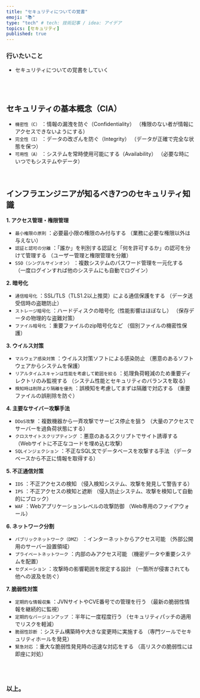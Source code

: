 ```yaml
---
title: "セキュリティについての覚書"
emoji: "📚"
type: "tech" # tech: 技術記事 / idea: アイデア
topics: [セキュリティ]
published: true
---
```


### 行いたいこと
- セキュリティについての覚書をしていく


<br>
<br>


## セキュリティの基本概念（CIA）

- `機密性（C）` ：情報の漏洩を防ぐ（Confidentiality）
（権限のない者が情報にアクセスできないようにする）
- `完全性（I）` ：データの改ざんを防ぐ（Integrity）
（データが正確で完全な状態を保つ）
- `可用性（A）` ：システムを常時使用可能にする（Availability）
（必要な時にいつでもシステムやデータ）


<br>


## インフラエンジニアが知るべき7つのセキュリティ知識
**1. アクセス管理・権限管理**

- `最小権限の原則` ：必要最小限の権限のみ付与する
（業務に必要な権限以外は与えない）
- `認証と認可の分離` ：「誰か」を判別する認証と「何を許可するか」の認可を分けて管理する
（ユーザー管理と権限管理を分離）
- `SSO（シングルサインオン）` ：複数システムのパスワード管理を一元化する
（一度ログインすれば他のシステムにも自動でログイン）

**2. 暗号化**

- `通信暗号化` ：SSL/TLS（TLS1.2以上推奨）による通信保護をする
（データ送受信時の盗聴防止）
- `ストレージ暗号化` ：ハードディスクの暗号化（性能影響はほぼなし）
（保存データの物理的な盗難対策）
- `ファイル暗号化` ：重要ファイルのzip暗号化など
（個別ファイルの機密性保護）

**3. ウイルス対策**

- `マルウェア感染対策` ：ウイルス対策ソフトによる感染防止
（悪意のあるソフトウェアからシステムを保護）
- `リアルタイムスキャンは性能を考慮して範囲を絞る` ：処理負荷軽減のため重要ディレクトリのみ監視する
（システム性能とセキュリティのバランスを取る）
- `検知時は削除より隔離を優先` ：誤検知を考慮してまずは隔離で対応する
（重要ファイルの誤削除を防ぐ）

**4. 主要なサイバー攻撃手法**

- `DDoS攻撃` ：複数機器から一斉攻撃でサービス停止を狙う
（大量のアクセスでサーバーを過負荷状態にする）
- `クロスサイトスクリプティング` ：悪意のあるスクリプトでサイト誘導する
（Webサイトに不正なコードを埋め込む攻撃）
- `SQLインジェクション` ：不正なSQL文でデータベースを攻撃する手法
（データベースから不正に情報を取得する）

**5. 不正通信対策**

- `IDS` ：不正アクセスの検知
（侵入検知システム、攻撃を発見して警告する）
- `IPS` ：不正アクセスの検知と遮断
（侵入防止システム、攻撃を検知して自動的にブロック）
- `WAF` ：Webアプリケーションレベルの攻撃防御
（Web専用のファイアウォール）

**6. ネットワーク分割**

- `パブリックネットワーク（DMZ）` ：インターネットからアクセス可能
（外部公開用のサーバー設置領域）
- `プライベートネットワーク` ：内部のみアクセス可能
（機密データや重要システムを配置）
- `セグメーション`  ：攻撃時の影響範囲を限定する設計
（一箇所が侵害されても他への波及を防ぐ）

**7. 脆弱性対策**

- `定期的な情報収集` ：JVNサイトやCVE番号での管理を行う
（最新の脆弱性情報を継続的に監視）
- `定期的なバージョンアップ` ：半年に一度程度行う
（セキュリティパッチの適用でリスクを軽減）
- `脆弱性診断` ：システム構築時や大きな変更時に実施する
（専門ツールでセキュリティホールを発見）
- `緊急対応` ：重大な脆弱性発見時の迅速な対応をする
（高リスクの脆弱性には即座に対処）




<br>
<br>


### 以上。

<br>
<br>
<br>